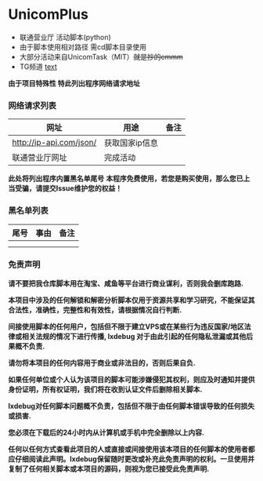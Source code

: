 # UnicomPlus
* 联通营业厅 活动脚本(python)
* 由于脚本使用相对路径 需cd脚本目录使用
* 大部分活动来自UnicomTask（MIT）~~就是抄的emmm~~
* TG频道 [text](https://t.me/unicomplus)


**由于项目特殊性 特此列出程序网络请求地址**
### 网络请求列表
|网址 |用途 |备注 |
|---|---|---|
|  http://ip-api.com/json/|  获取国家ip信息|  |
|  联通营业厅网址|完成活动  |  |

**此处将列出程序内置黑名单尾号**
**本程序免费使用，若您是购买使用，那么您已上当受骗，请提交Issue维护您的权益！**
### 黑名单列表
|  尾号| 事由 | 备注 |
|---|---|---|
|  |  |  |
|  |  |  |

### 免责声明
**请不要把我仓库脚本用在淘宝、咸鱼等平台进行商业谋利，否则我会删库跑路.**

**本项目中涉及的任何解锁和解密分析脚本仅用于资源共享和学习研究，不能保证其合法性，准确性，完整性和有效性，请根据情况自行判断.**

**间接使用脚本的任何用户，包括但不限于建立VPS或在某些行为违反国家/地区法律或相关法规的情况下进行传播, lxdebug 对于由此引起的任何隐私泄漏或其他后果概不负责.**

**请勿将本项目的任何内容用于商业或非法目的，否则后果自负.**

**如果任何单位或个人认为该项目的脚本可能涉嫌侵犯其权利，则应及时通知并提供身份证明，所有权证明，我们将在收到认证文件后删除相关脚本.**

**lxdebug对任何脚本问题概不负责，包括但不限于由任何脚本错误导致的任何损失或损害.**

**您必须在下载后的24小时内从计算机或手机中完全删除以上内容.**

**任何以任何方式查看此项目的人或直接或间接使用该本项目的任何脚本的使用者都应仔细阅读此声明。lxdebug保留随时更改或补充此免责声明的权利。一旦使用并复制了任何相关脚本或本项目的源码，则视为您已接受此免责声明.**

